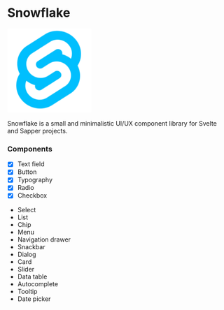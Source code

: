 # Snowflake

<a href="https://github.com/rohinivsenthil/snowflake"><img src="./assets/snowflake-logo.png" alt="Snowflake logo" width="192"></a>

Snowflake is a small and minimalistic UI/UX component library for Svelte and Sapper projects.

### Components

- [x] Text field
- [x] Button
- [x] Typography
- [x] Radio
- [x] Checkbox
- Select
- List
- Chip
- Menu
- Navigation drawer
- Snackbar
- Dialog
- Card
- Slider
- Data table
- Autocomplete
- Tooltip
- Date picker